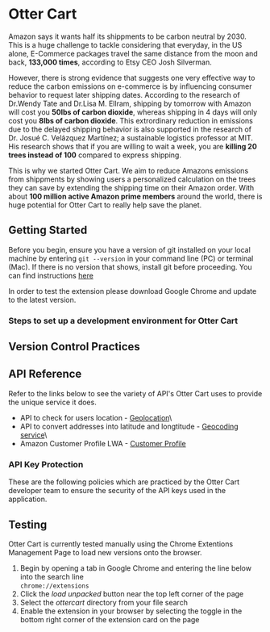 # Otter Cart

Amazon says it wants half its shippments to be carbon neutral by 2030. This is a huge challenge to tackle considering that everyday, in the US alone, E-Commerce packages travel the same distance from the moon and back, **133,000 times**, according to Etsy CEO Josh Silverman.

However, there is strong evidence that suggests one very effective way to reduce the carbon emissions on e-commerce is by influencing consumer behavior to request later shipping dates. According to the research of Dr.Wendy Tate and Dr.Lisa M. Ellram, shipping by tomorrow with Amazon will cost you **50lbs of carbon dioxide**, whereas shipping in 4 days will only cost you **8lbs of carbon dioxide**. This extrordinary reduction in emissions due to the delayed shipping behavior is also supported in the research of Dr. Josué C. Velázquez Martínez; a sustainable logistics professor at MIT. His research shows that if you are willing to wait a week, you are **killing 20 trees instead of 100** compared to express shipping.

This is why we started Otter Cart. We aim to reduce Amazons emissions from shippments by showing users a personalized calculation on the trees they can save by extending the shipping time on their Amazon order. With about **100 million active Amazon prime members** around the world, there is huge potential for Otter Cart to really help save the planet.

## Getting Started
Before you begin, ensure you have a version of git installed on your local machine by entering `git --version` in your command line (PC) or terminal (Mac). If there is no version that shows, install git before proceeding. You can find instructions [here](https://git-scm.com/book/en/v2/Getting-Started-Installing-Git)

In order to test the extension please download Google Chrome and update to the latest version.

### Steps to set up a development environment for Otter Cart

## Version Control Practices

## API Reference
Refer to the links below to see the variety of API's Otter Cart uses to provide the unique service it does. 

* API to check for users location - [Geolocation](https://developers.google.com/maps/documentation/javascript/geolocation#DetectingUserLocation)\
* API to convert addresses into latitude and longtitude - [Geocoding service](https://developers.google.com/maps/documentation/javascript/geocoding)\
* Amazon Customer Profile LWA - [Customer Profile](https://developer.amazon.com/docs/login-with-amazon/customer-profile.html)

### API Key Protection
These are the following policies which are practiced by the Otter Cart developer team to ensure the security of the API keys used in the application.

## Testing
Otter Cart is currently tested manually using the Chrome Extentions Management Page to load new versions onto the browser.
1. Begin by opening a tab in Google Chrome and entering the line below into the search line\
`chrome://extensions`
2. Click the _load unpacked_ button near the top left corner of the page
3. Select the _ottercart_ directory from your file search
4. Enable the extension in your browser by selecting the toggle in the bottom right corner of the extension card on the page